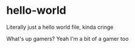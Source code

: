 # hello-world
Literally just a hello world file, kinda cringe

What's up gamers? Yeah I'm a bit of a gamer too
